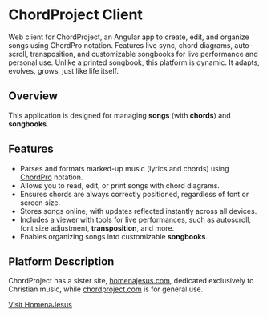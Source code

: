 # ChordProject Client

Web client for ChordProject, an Angular app to create, edit, and organize songs using ChordPro notation. Features live sync, chord diagrams, auto-scroll, transposition, and customizable songbooks for live performance and personal use. Unlike a printed songbook, this platform is dynamic. It adapts, evolves, grows, just like life itself.

## Overview

This application is designed for managing **songs** (with **chords**) and **songbooks**.

## Features

- Parses and formats marked-up music (lyrics and chords) using [ChordPro](https://chordpro.org) notation.
- Allows you to read, edit, or print songs with chord diagrams.
- Ensures chords are always correctly positioned, regardless of font or screen size.
- Stores songs online, with updates reflected instantly across all devices.
- Includes a viewer with tools for live performances, such as autoscroll, font size adjustment, **transposition**, and more.
- Enables organizing songs into customizable **songbooks**.

## Platform Description

ChordProject has a sister site, [homenajesus.com](https://homenajesus.com), dedicated exclusively to Christian music, while [chordproject.com](https://chordproject.com) is for general use.

[Visit HomenaJesus](https://homenajesus.com)
